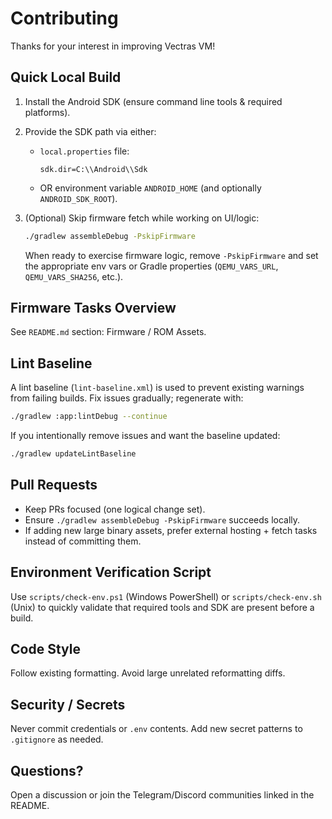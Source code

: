 # Contributing

Thanks for your interest in improving Vectras VM!

## Quick Local Build

1. Install the Android SDK (ensure command line tools & required platforms).  
2. Provide the SDK path via either:
   - `local.properties` file:

     ```properties
     sdk.dir=C:\\Android\\Sdk
     ```

   - OR environment variable `ANDROID_HOME` (and optionally `ANDROID_SDK_ROOT`).
3. (Optional) Skip firmware fetch while working on UI/logic:

   ```bash
   ./gradlew assembleDebug -PskipFirmware
   ```

   When ready to exercise firmware logic, remove `-PskipFirmware` and set the appropriate env vars or Gradle properties (`QEMU_VARS_URL`, `QEMU_VARS_SHA256`, etc.).

## Firmware Tasks Overview
See `README.md` section: Firmware / ROM Assets.

## Lint Baseline
A lint baseline (`lint-baseline.xml`) is used to prevent existing warnings from failing builds. Fix issues gradually; regenerate with:

```bash
./gradlew :app:lintDebug --continue
```

If you intentionally remove issues and want the baseline updated:

```bash
./gradlew updateLintBaseline
```

## Pull Requests
* Keep PRs focused (one logical change set).
* Ensure `./gradlew assembleDebug -PskipFirmware` succeeds locally.
* If adding new large binary assets, prefer external hosting + fetch tasks instead of committing them.

## Environment Verification Script
Use `scripts/check-env.ps1` (Windows PowerShell) or `scripts/check-env.sh` (Unix) to quickly validate that required tools and SDK are present before a build.

## Code Style
Follow existing formatting. Avoid large unrelated reformatting diffs.

## Security / Secrets
Never commit credentials or `.env` contents. Add new secret patterns to `.gitignore` as needed.

## Questions?
Open a discussion or join the Telegram/Discord communities linked in the README.
